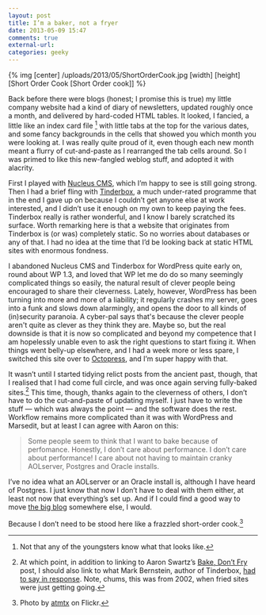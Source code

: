 ```yaml
---
layout: post  
title: I’m a baker, not a fryer
date: 2013-05-09 15:47 
comments: true  
external-url:  
categories: geeky
---
```

{% img [center] /uploads/2013/05/ShortOrderCook.jpg [width] [height] [Short Order Cook [Short Order cook]] %}

Back before there were blogs (honest; I promise this is true) my little company website had a kind of diary of newsletters, updated roughly once a month, and delivered by hard-coded HTML tables. It looked, I fancied, a little like an index card file [^1] with little tabs at the top for the various dates, and some fancy backgrounds in the cells that showed you which month you were looking at. I was really quite proud of it, even though each new month meant a flurry of cut-and-paste as I rearranged the tab cells around. So I was primed to like this new-fangled weblog stuff, and adopted it with alacrity. 

First I played with [Nucleus CMS](http://nucleuscms.org/), which I’m happy to see is still going strong. Then I had a brief fling with [Tinderbox](http://www.eastgate.com/Tinderbox/), a much under-rated programme that in the end I gave up on because I couldn’t get anyone else at work interested, and I didn’t use it enough on my own to keep paying the fees. Tinderbox really is rather wonderful, and I know I barely scratched its surface. Worth remarking here is that a website that originates from Tinderbox is (or was) completely static. So no worries about databases or any of that. I had no idea at the time that I’d be looking back at static HTML sites with enormous fondness.

I abandoned Nucleus CMS and Tinderbox for WordPress quite early on, round about WP 1.3, and loved that WP let me do do so many seemingly complicated things so easily, the natural result of clever people being encouraged to share their cleverness. Lately, however, WordPress has been turning into more and more of a liability; it regularly crashes my server, goes into a funk and slows down alarmingly, and opens the door to all kinds of (in)security paranoia. A cyber-pal says that's because the clever people aren't quite as clever as they think they are. Maybe so, but the real downside is that it is now so complicated and beyond my competence that I am hopelessly unable even to ask the right questions to start fixing it. When things went belly-up elsewhere, and I had a week more or less spare, I switched this site over to [Octopress](http://octopress.org/), and I’m super happy with that.

It wasn’t until I started tidying relict posts from the ancient past, though, that I realised that I had come full circle, and was once again serving fully-baked sites.[^2] This time, though, thanks again to the cleverness of others, I don’t have to do the cut-and-paste of updating myself. I just have to write the stuff — which was always the point — and the software does the rest. Workflow remains more complicated than it was with WordPress and Marsedit, but at least I can agree with Aaron on this:

> Some people seem to think that I want to bake because of perfomance. Honestly, I don’t care about performance. I don’t care about performance! I care about not having to maintain cranky AOLserver, Postgres and Oracle installs.

I’ve no idea what an AOLserver or an Oracle install is, although I have heard of Postgres. I just know that now I don’t have to deal with them either, at least not now that everything’s set up. And if I could find a good way to move [the big blog](http://agro.biodiver.se) somewhere else, I would.

Because I don’t need to be stood here like a frazzled short-order cook.[^3]

[^1]: Not that any of the youngsters know what that looks like.

[^2]: At which point, in addition to linking to Aaron Swartz’s [Bake, Don’t Fry](http://www.aaronsw.com/weblog/000404) post, I should also link to what Mark Bernstein, author of Tinderbox, [had to say in response](http://www.markbernstein.org/Jul0201/BakedNotFried.html). Note, chums, this was from 2002, when fried sites were just getting going.

[^3]: Photo by [atmtx](http://www.flickr.com/photos/atmtx/4250159996/) on Flickr.